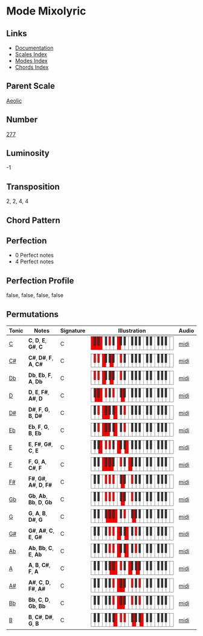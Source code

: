 # Mode Mixolyric

## Links

- [Documentation](README.md)
- [Scales Index](Scales.md)
- [Modes Index](Modes.md)
- [Chords Index](Chords.md)

## Parent Scale

[Aeolic](ScaleAeolic.md)

## Number

[277](https://ianring.com/musictheory/scales/277)

## Luminosity

-1

## Transposition

2, 2, 4, 4

## Chord Pattern



## Perfection

- 0 Perfect notes
- 4 Perfect notes

## Perfection Profile

false, false, false, false

## Permutations

| Tonic | Notes | Signature | Illustration | Audio |
|-------|-------|-----------|--------------|-------|
| [C](ModeCNaturalMixolyric.md) | **C**, **D**, **E**, **G#**, **C** | C | ![CNaturalMixolyric](ModeCNaturalMixolyric.png) | [midi](https://github.com/edipermadi/music/blob/main/docs/ModeCNaturalMixolyric.mid?raw=true) |
| [C#](ModeCSharpMixolyric.md) | **C#**, **D#**, **F**, **A**, **C#** | C | ![CSharpMixolyric](ModeCSharpMixolyric.png) | [midi](https://github.com/edipermadi/music/blob/main/docs/ModeCSharpMixolyric.mid?raw=true) |
| [Db](ModeDFlatMixolyric.md) | **Db**, **Eb**, **F**, **A**, **Db** | C | ![DFlatMixolyric](ModeDFlatMixolyric.png) | [midi](https://github.com/edipermadi/music/blob/main/docs/ModeDFlatMixolyric.mid?raw=true) |
| [D](ModeDNaturalMixolyric.md) | **D**, **E**, **F#**, **A#**, **D** | C | ![DNaturalMixolyric](ModeDNaturalMixolyric.png) | [midi](https://github.com/edipermadi/music/blob/main/docs/ModeDNaturalMixolyric.mid?raw=true) |
| [D#](ModeDSharpMixolyric.md) | **D#**, **F**, **G**, **B**, **D#** | C | ![DSharpMixolyric](ModeDSharpMixolyric.png) | [midi](https://github.com/edipermadi/music/blob/main/docs/ModeDSharpMixolyric.mid?raw=true) |
| [Eb](ModeEFlatMixolyric.md) | **Eb**, **F**, **G**, **B**, **Eb** | C | ![EFlatMixolyric](ModeEFlatMixolyric.png) | [midi](https://github.com/edipermadi/music/blob/main/docs/ModeEFlatMixolyric.mid?raw=true) |
| [E](ModeENaturalMixolyric.md) | **E**, **F#**, **G#**, **C**, **E** | C | ![ENaturalMixolyric](ModeENaturalMixolyric.png) | [midi](https://github.com/edipermadi/music/blob/main/docs/ModeENaturalMixolyric.mid?raw=true) |
| [F](ModeFNaturalMixolyric.md) | **F**, **G**, **A**, **C#**, **F** | C | ![FNaturalMixolyric](ModeFNaturalMixolyric.png) | [midi](https://github.com/edipermadi/music/blob/main/docs/ModeFNaturalMixolyric.mid?raw=true) |
| [F#](ModeFSharpMixolyric.md) | **F#**, **G#**, **A#**, **D**, **F#** | C | ![FSharpMixolyric](ModeFSharpMixolyric.png) | [midi](https://github.com/edipermadi/music/blob/main/docs/ModeFSharpMixolyric.mid?raw=true) |
| [Gb](ModeGFlatMixolyric.md) | **Gb**, **Ab**, **Bb**, **D**, **Gb** | C | ![GFlatMixolyric](ModeGFlatMixolyric.png) | [midi](https://github.com/edipermadi/music/blob/main/docs/ModeGFlatMixolyric.mid?raw=true) |
| [G](ModeGNaturalMixolyric.md) | **G**, **A**, **B**, **D#**, **G** | C | ![GNaturalMixolyric](ModeGNaturalMixolyric.png) | [midi](https://github.com/edipermadi/music/blob/main/docs/ModeGNaturalMixolyric.mid?raw=true) |
| [G#](ModeGSharpMixolyric.md) | **G#**, **A#**, **C**, **E**, **G#** | C | ![GSharpMixolyric](ModeGSharpMixolyric.png) | [midi](https://github.com/edipermadi/music/blob/main/docs/ModeGSharpMixolyric.mid?raw=true) |
| [Ab](ModeAFlatMixolyric.md) | **Ab**, **Bb**, **C**, **E**, **Ab** | C | ![AFlatMixolyric](ModeAFlatMixolyric.png) | [midi](https://github.com/edipermadi/music/blob/main/docs/ModeAFlatMixolyric.mid?raw=true) |
| [A](ModeANaturalMixolyric.md) | **A**, **B**, **C#**, **F**, **A** | C | ![ANaturalMixolyric](ModeANaturalMixolyric.png) | [midi](https://github.com/edipermadi/music/blob/main/docs/ModeANaturalMixolyric.mid?raw=true) |
| [A#](ModeASharpMixolyric.md) | **A#**, **C**, **D**, **F#**, **A#** | C | ![ASharpMixolyric](ModeASharpMixolyric.png) | [midi](https://github.com/edipermadi/music/blob/main/docs/ModeASharpMixolyric.mid?raw=true) |
| [Bb](ModeBFlatMixolyric.md) | **Bb**, **C**, **D**, **Gb**, **Bb** | C | ![BFlatMixolyric](ModeBFlatMixolyric.png) | [midi](https://github.com/edipermadi/music/blob/main/docs/ModeBFlatMixolyric.mid?raw=true) |
| [B](ModeBNaturalMixolyric.md) | **B**, **C#**, **D#**, **G**, **B** | C | ![BNaturalMixolyric](ModeBNaturalMixolyric.png) | [midi](https://github.com/edipermadi/music/blob/main/docs/ModeBNaturalMixolyric.mid?raw=true) |
